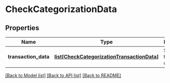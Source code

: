 # CheckCategorizationData

## Properties
Name | Type | Description | Notes
------------ | ------------- | ------------- | -------------
**transaction_data** | [**list[CheckCategorizationTransactionData]**](CheckCategorizationTransactionData.md) | Set of transaction data | 

[[Back to Model list]](../README.md#documentation-for-models) [[Back to API list]](../README.md#documentation-for-api-endpoints) [[Back to README]](../README.md)


